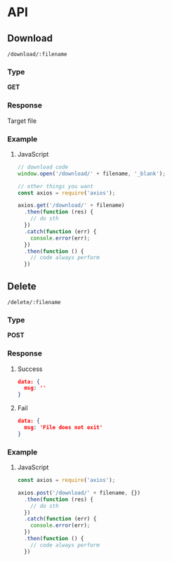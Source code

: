# API

## Download

`/download/:filename`

### Type

**GET**

### Response

Target file

### Example

1. JavaScript

    ```javaScript
    // download code
    window.open('/download/' + filename, '_blank'); 

    // other things you want
    const axios = require('axios');

    axios.get('/download/' + filename)
      .then(function (res) {
        // do sth
      })
      .catch(function (err) {
        console.error(err);
      })
      .then(function () {
        // code always perform
      })
    ```

## Delete

`/delete/:filename`

### Type

**POST**

### Response

1. Success

    ```json
    data: {
      msg: ''
    }
    ```

1. Fail

    ```json
    data: {
      msg: 'File does not exit'
    }
    ```

### Example

1. JavaScript

    ```javaScript
    const axios = require('axios');

    axios.post('/download/' + filename, {})
      .then(function (res) {
        // do sth
      })
      .catch(function (err) {
        console.error(err);
      })
      .then(function () {
        // code always perform
      })
    ```